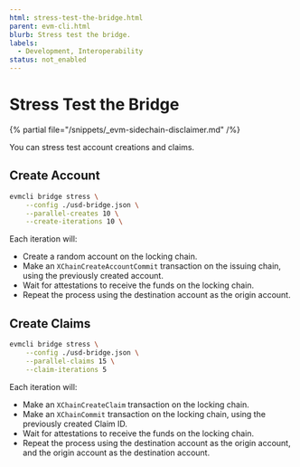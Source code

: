 ```yaml
---
html: stress-test-the-bridge.html
parent: evm-cli.html
blurb: Stress test the bridge.
labels:
  - Development, Interoperability
status: not_enabled
---
```

# Stress Test the Bridge

{% partial file="/snippets/_evm-sidechain-disclaimer.md" /%}

You can stress test account creations and claims.


## Create Account

```bash
evmcli bridge stress \
    --config ./usd-bridge.json \
    --parallel-creates 10 \
    --create-iterations 10 \
```

Each iteration will:

- Create a random account on the locking chain.
- Make an `XChainCreateAccountCommit` transaction on the issuing chain, using the previously created account.
- Wait for attestations to receive the funds on the locking chain.
- Repeat the process using the destination account as the origin account.


## Create Claims

```bash
evmcli bridge stress \
    --config ./usd-bridge.json \
    --parallel-claims 15 \
    --claim-iterations 5
```

Each iteration will:

- Make an `XChainCreateClaim` transaction on the locking chain.
- Make an `XChainCommit` transaction on the locking chain, using the previously created Claim ID.
- Wait for attestations to receive the funds on the locking chain.
- Repeat the process using the destination account as the origin account, and the origin account as the destination account.